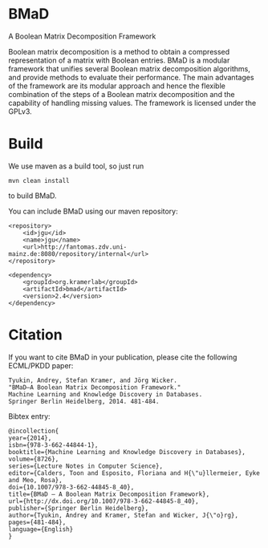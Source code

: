 BMaD
====

A Boolean Matrix Decomposition Framework


Boolean matrix decomposition is a method to obtain a compressed
representation of a matrix with Boolean entries. BMaD is a modular
framework that unifies several Boolean matrix decomposition
algorithms, and provide methods to evaluate their performance. The
main advantages of the framework are its modular approach and hence
the flexible combination of the steps of a Boolean matrix
decomposition and the capability of handling missing values. The
framework is licensed under the GPLv3.  


Build
=====

We use maven as a build tool, so just run

```
mvn clean install
```

to build BMaD. 

You can include BMaD using our maven repository:

```
<repository>
	<id>jgu</id>
	<name>jgu</name>
	<url>http://fantomas.zdv.uni-mainz.de:8080/repository/internal</url>
</repository>
```
```
<dependency>
	<groupId>org.kramerlab</groupId>
	<artifactId>bmad</artifactId>
	<version>2.4</version>
</dependency>
```


Citation
========

If you want to cite BMaD in your publication, please cite the
following ECML/PKDD paper: 

```
Tyukin, Andrey, Stefan Kramer, and Jörg Wicker. 
"BMaD–A Boolean Matrix Decomposition Framework." 
Machine Learning and Knowledge Discovery in Databases. 
Springer Berlin Heidelberg, 2014. 481-484.
```
Bibtex entry:

```
@incollection{
year={2014},
isbn={978-3-662-44844-1},
booktitle={Machine Learning and Knowledge Discovery in Databases},
volume={8726},
series={Lecture Notes in Computer Science},
editor={Calders, Toon and Esposito, Floriana and H{\"u}llermeier, Eyke and Meo, Rosa},
doi={10.1007/978-3-662-44845-8_40},
title={BMaD – A Boolean Matrix Decomposition Framework},
url={http://dx.doi.org/10.1007/978-3-662-44845-8_40},
publisher={Springer Berlin Heidelberg},
author={Tyukin, Andrey and Kramer, Stefan and Wicker, J{\"o}rg},
pages={481-484},
language={English}
}
```

